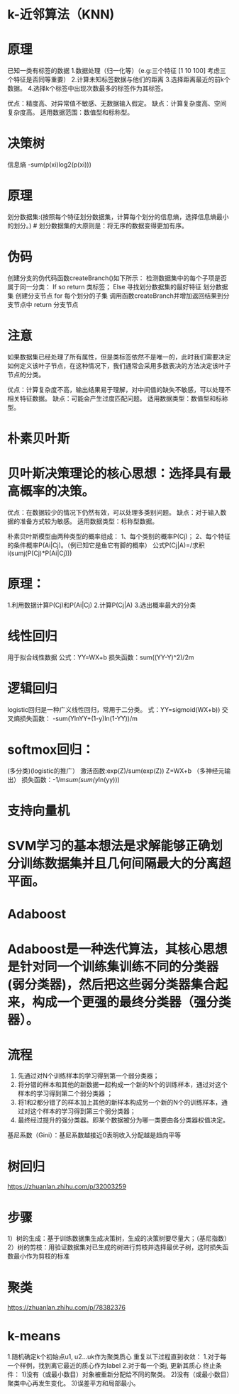 # k-近邻算法（KNN)
# 原理
已知一类有标签的数据
1.数据处理（归一化等）（e.g:三个特征 [1 10 100] 考虑三个特征是否同等重要）
2.计算未知标签数据与他们的距离
3.选择距离最近的前k个数据。
4.选择k个标签中出现次数最多的标签作为其标签。

优点：精度高、对异常值不敏感、无数据输入假定。
缺点：计算复杂度高、空间复杂度高。
适用数据范围：数值型和标称型。


# 决策树
信息熵 -sum(p(xi)log2(p(xi)))
# 原理
划分数据集:(按照每个特征划分数据集，计算每个划分的信息熵，选择信息熵最小的划分。) # 划分数据集的大原则是：将无序的数据变得更加有序。
# 伪码
创建分支的伪代码函数createBranch()如下所示：
检测数据集中的每个子项是否属于同一分类：
If so return 类标签；
Else
 寻找划分数据集的最好特征
 划分数据集
 创建分支节点
 for 每个划分的子集
 调用函数createBranch并增加返回结果到分支节点中
 return 分支节点
# 注意
如果数据集已经处理了所有属性，但是类标签依然不是唯一的，此时我们需要决定如何定义该叶子节点，在这种情况下，我们通常会采用多数表决的方法决定该叶子节点的分类。

优点：计算复杂度不高，输出结果易于理解，对中间值的缺失不敏感，可以处理不相关特征数据。
缺点：可能会产生过度匹配问题。
适用数据类型：数值型和标称型。


# 朴素贝叶斯
# 贝叶斯决策理论的核心思想：选择具有最高概率的决策。

优点：在数据较少的情况下仍然有效，可以处理多类别问题。
缺点：对于输入数据的准备方式较为敏感。
适用数据类型：标称型数据。

朴素贝叶斯模型由两种类型的概率组成：
1、每个类别的概率P(Cj)；
2、每个特征的条件概率P(Ai|Cj)。（例已知它是鱼它有脚的概率）
公式P(Cj|A)=/求积i(sumj(P(Cj)*P(Ai|Cj)))
# 原理：
1.利用数据计算P(Cj)和P(Ai|Cj)
2.计算P(Cj|A)
3.选出概率最大的分类


# 线性回归
用于拟合线性数据
公式：YY=WX+b
损失函数：sum((YY-Y)^2)/2m


# 逻辑回归
logistic回归是一种广义线性回归，常用于二分类。
式：YY=sigmoid(WX+b))
交叉熵损失函数： -sum(YlnYY+(1-y)ln(1-YY))/m

# softmox回归：
(多分类)(logistic的推广）
激活函数:exp(Z)/sum(exp(Z)) Z=WX+b （多神经元输出）
损失函数：-1/m*sum(sum(y*ln(yy)))


# 支持向量机
# SVM学习的基本想法是求解能够正确划分训练数据集并且几何间隔最大的分离超平面。


# Adaboost
# Adaboost是一种迭代算法，其核心思想是针对同一个训练集训练不同的分类器(弱分类器)，然后把这些弱分类器集合起来，构成一个更强的最终分类器（强分类器）。
# 流程
1. 先通过对N个训练样本的学习得到第一个弱分类器；
2. 将分错的样本和其他的新数据一起构成一个新的N个的训练样本，通过对这个样本的学习得到第二个弱分类器 ；
3. 将1和2都分错了的样本加上其他的新样本构成另一个新的N个的训练样本，通过对这个样本的学习得到第三个弱分类器；
4. 最终经过提升的强分类器。即某个数据被分为哪一类要由各分类器权值决定。

基尼系数（Gini）：基尼系数越接近0表明收入分配越是趋向平等


# 树回归
https://zhuanlan.zhihu.com/p/32003259
# 步骤
1）树的生成：基于训练数据集生成决策树，生成的决策树要尽量大；（基尼指数）
2）树的剪枝：用验证数据集对已生成的树进行剪枝并选择最优子树，这时损失函数最小作为剪枝的标准

# 聚类
https://zhuanlan.zhihu.com/p/78382376
# k-means
1.随机确定k个初始点u1, u2...uk作为聚类质心
重复以下过程直到收敛：
    1.对于每一个样例，找到离它最近的质心作为label
    2.对于每一个类j, 更新其质心
终止条件：
1)没有（或最小数目）对象被重新分配给不同的聚类。
2)没有（或最小数目）聚类中心再发生变化。
3)误差平方和局部最小。

